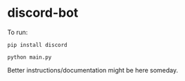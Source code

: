 # discord-bot

To run:

```pip install discord```

```python main.py```

Better instructions/documentation might be here someday.